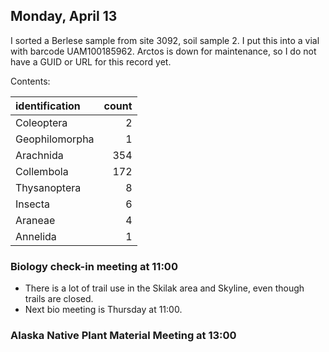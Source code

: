 
## Monday, April 13

I sorted a Berlese sample from site 3092, soil sample 2. I put this into a vial with barcode UAM100185962. Arctos is down for maintenance, so I do not have a GUID or URL for this record yet.

Contents:

identification|count
:---|---:
Coleoptera|2
Geophilomorpha|1
Arachnida|354
Collembola|172
Thysanoptera|8
Insecta|6
Araneae|4
Annelida|1

### Biology check-in meeting at 11:00

* There is a lot of trail use in the Skilak area and Skyline, even though trails are closed.
* Next bio meeting is Thursday at 11:00.

### Alaska Native Plant Material Meeting at 13:00

